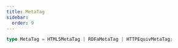 ```yaml
---
title: MetaTag
sidebar:
  order: 9
---
```


```ts
type MetaTag = HTML5MetaTag | RDFaMetaTag | HTTPEquivMetaTag;
```
